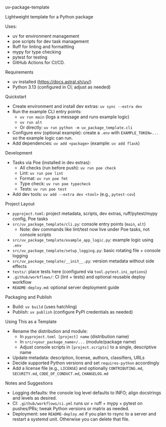 uv-package-template

Lightweight template for a Python package

Uses:
 - uv for environment management
 - poe scripts for dev task management
 - Ruff for linting and formattting
 - mypy for type checking
 - pytest for testing
 - GitHub Actions for CI/CD.

Requirements
- uv installed (https://docs.astral.sh/uv/)
- Python 3.13 (configured in CI; adjust as needed)

Quickstart
- Create environment and install dev extras: `uv sync --extra dev`
- Run the example CLI entry points:
  - `uv run main` (logs a message and runs example logic)
  - `uv run alt`
  - Or directly: `uv run python -m uv_package_template.cli`
- Configure env (optional example): create a `.env` with `EXAMPLE_TOKEN=...` so the example logic can run.
- Add dependencies: `uv add <package>` (example: `uv add flask`)

Development
- Tasks via Poe (installed in dev extras):
  - All checks (run before push): `uv run poe check`
  - Lint: `uv run poe lint`
  - Format: `uv run poe fmt`
  - Type check: `uv run poe typecheck`
  - Tests: `uv run poe test`
- Add dev tools: `uv add --extra dev <tool>` (e.g., `pytest-cov`)

Project Layout
- `pyproject.toml`: project metadata, scripts, dev extras, ruff/pytest/mypy config, Poe tasks
- `src/uv_package_template/cli.py`: console entry points (`main`, `alt`)
  - Note: dev commands like lint/test now live under Poe tasks, not console scripts
- `src/uv_package_template/example_app_logic.py`: example logic using `.env`
- `src/uv_package_template/setup_logging.py`: basic rotating file + console logging
- `src/uv_package_template/__init__.py`: version metadata without side effects
- `tests/`: place tests here (configured via `tool.pytest.ini_options`)
- `.github/workflows/`: CI (lint + tests) and optional reusable deploy workflow
- `README-deploy.md`: optional server deployment guide

Packaging and Publish
- Build: `uv build` (uses hatchling)
- Publish: `uv publish` (configure PyPI credentials as needed)

Using This as a Template
- Rename the distribution and module:
  - In `pyproject.toml [project] name` (distribution name)
  - In `src/<your_package_name>/...` (module/package name)
  - Adjust console scripts in `[project.scripts]` to a single, descriptive name
- Update metadata: description, license, authors, classifiers, URLs
- Decide supported Python versions and set `requires-python` accordingly
- Add a license file (e.g., `LICENSE`) and optionally `CONTRIBUTING.md`, `SECURITY.md`, `CODE_OF_CONDUCT.md`, `CHANGELOG.md`

Notes and Suggestions
- Logging defaults: the console log level defaults to INFO; align docstrings and levels as desired.
- CI: `.github/workflows/ci.yml` runs uv + ruff + mypy + pytest on pushes/PRs; tweak Python versions or matrix as needed.
- Deployment: see `README-deploy.md` if you plan to rsync to a server and restart a systemd unit. Otherwise you can delete that file.
